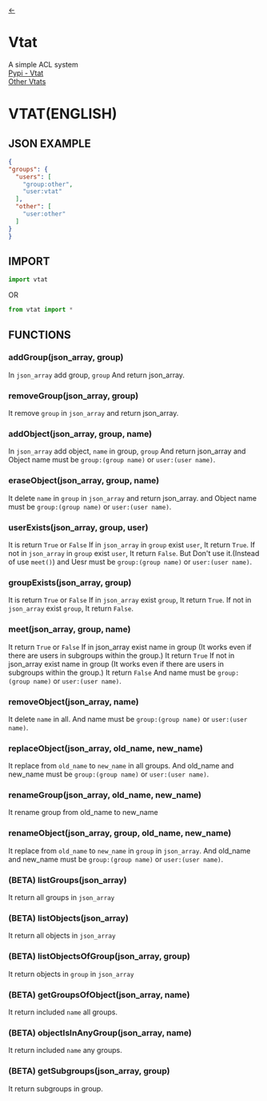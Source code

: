 [<-](https://github.com/askofback/Vtat-Docs/blob/main/README.md)
# Vtat
A simple ACL system<br>
[Pypi - Vtat](https://pypi.org/project/vtat/)<br>
[Other Vtats](https://github.com/askofback)
# VTAT(ENGLISH)
## JSON EXAMPLE
```json
{
"groups": {
  "users": [
    "group:other",
    "user:vtat"
  ],
  "other": [
    "user:other"
  ]
}
}
```
## IMPORT
```python
import vtat
```
OR
```python
from vtat import *
```
## FUNCTIONS
### addGroup(json_array, group)
In `json_array` add group, `group`
And return json_array.
### removeGroup(json_array, group)
It remove `group` in `json_array`
and return json_array.
### addObject(json_array, group, name)
In `json_array` add object, `name` in group, `group`
And return json_array
and Object name must be `group:(group name)` or `user:(user name)`.
### eraseObject(json_array, group, name)
It delete `name` in `group` in `json_array`
and return json_array.
and Object name must be `group:(group name)` or `user:(user name)`.
### userExists(json_array, group, user)
It is return `True` or `False`
If in `json_array` in `group` exist `user`,
It return `True`.
If not in `json_array` in `group` exist `user`,
It return `False`.
But Don't use it.(Instead of use `meet()`)
and Uesr must be `group:(group name)` or `user:(user name)`.
### groupExists(json_array, group)
It is return `True` or `False`
If in `json_array` exist `group`,
It return `True`.
If not in `json_array` exist `group`,
It return `False`.
### meet(json_array, group, name)
It return `True` or `False`
If in json_array exist name in group (It works even if there are users in subgroups within the group.)
It return `True`
If not in json_array exist name in group (It works even if there are users in subgroups within the group.)
It return `False`
And name must be `group:(group name)` or `user:(user name)`.
### removeObject(json_array, name)
It delete `name` in all.
And name must be `group:(group name)` or `user:(user name)`.
### replaceObject(json_array, old_name, new_name)
It replace from `old_name` to `new_name` in all groups.
And old_name and new_name must be `group:(group name)` or `user:(user name)`.
### renameGroup(json_array, old_name, new_name)
It rename group from old_name to new_name
### renameObject(json_array, group, old_name, new_name)
It replace from `old_name` to `new_name` in `group` in `json_array`.
And old_name and new_name must be `group:(group name)` or `user:(user name)`.
### (BETA) listGroups(json_array)
It return all groups in `json_array`
### (BETA) listObjects(json_array)
It return all objects in `json_array`
### (BETA) listObjectsOfGroup(json_array, group)
It return objects in `group` in `json_array`
### (BETA) getGroupsOfObject(json_array, name)
It return included `name` all groups.
### (BETA) objectIsInAnyGroup(json_array, name)
It return included `name` any groups.
### (BETA) getSubgroups(json_array, group)
It return subgroups in group.

